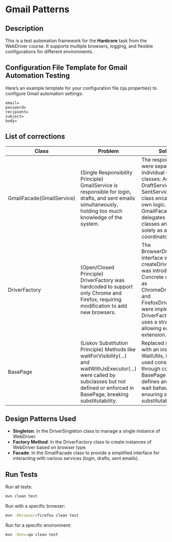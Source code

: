 # Gmail Patterns
## Description
This is a test automation framework for the **Hardcore** task from the WebDriver course. It supports multiple browsers, logging, and flexible configurations for different environments.

## Configuration File Template for Gmail Automation Testing
Here’s an example template for your configuration file (qa.properties) to configure Gmail automation settings:
```properties
email=
password=
recipient=
subject=
body=
```
## List of corrections
| Class | Problem | Solution |
| ----------- | ----------- | ----------- |
| GmailFacade(GmailService)      | (Single Responsibility Principle) GmailService is responsible for login, drafts, and sent emails simultaneously, holding too much knowledge of the system.      | The responsibilities were separated into individual service classes: AuthService, DraftService, and SentService. Each class encapsulates its own logic. The GmailFacade now delegates to these classes and serves solely as a coordinator.      |
| DriverFactory     | (Open/Closed Principle) DriverFactory was hardcoded to support only Chrome and Firefox, requiring modification to add new browsers. | The BrowserDriverStrategy interface with a createDriver() method was introduced. Concrete classes such as ChromeDriverStrategy and FirefoxDriverStrategy were implemented. DriverFactory now uses a strategy map, allowing easy extension.  |
| BasePage      | (Liskov Substitution Principle) Methods like waitForVisibility(...) and waitWithJsExecutor(...) were called by subclasses but not defined or enforced in BasePage, breaking substitutability.      | Replaced static usage with an instance of WaitUtils, injected and used consistently through composition. BasePage now clearly defines and delegates wait behavior, ensuring subclass substitutability.      |

## Design Patterns Used
- **Singleton**: In the DriverSingleton class to manage a single instance of WebDriver.
- **Factory Method**: In the DriverFactory class to create instances of WebDriver based on browser type.
- **Facade**: In the GmailFacade class to provide a simplified interface for interacting with various services (login, drafts, sent emails).

## Run Tests

Run all tests:
```sh
mvn clean test
```
Run with a specific browser:
```sh
mvn -Dbrowser=firefox clean test
```
Run for a specific environment:
```sh
mvn -Denv=qa clean test
```
